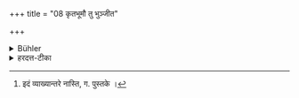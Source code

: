 +++
title = "08 कृतभूमौ तु भुञ्जीत"

+++

<details><summary>Bühler</summary>

8. He may eat sitting on ground which has been purified (by the application of cowdung and the like).
</details>

<details><summary>हरदत्त-टीका</summary>

## सूत्रम्
कृतभूमौ तु भुञ्जीत ॥ ८॥  
### टिप्पनी
भूमावपि भुञ्जानः कृतायां गोमयादिना संस्कृतायां भुञ्जीत । [^३]अपर आह- प्रासादोऽपि यदा मृदा कृतभूमिर्भवति, न केवलं दारुमयः, तदा तत्र भुञ्जीतैवेति ॥ ८॥  

[^३]:

    इदं व्याख्यान्तरे नास्ति, ग. पुस्तके ।
</details>

